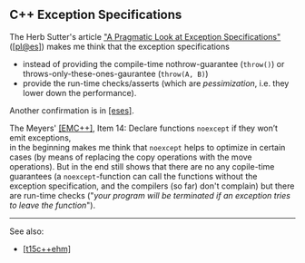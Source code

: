 C++ Exception Specifications
-

The Herb Sutter's article ["A Pragmatic Look at Exception Specifications"](http://www.gotw.ca/publications/mill22.htm) ([[pl@es]](https://github.com/kuzminrobin/code_review_notes/blob/master/article_list.md)) makes me think that the exception specifications  
* instead of providing the compile-time nothrow-guarantee (`throw()`) or throws-only-these-ones-gaurantee (`throw(A, B)`)  
* provide the run-time checks/asserts (which are _pessimization_, i.e. they lower down the performance).  

Another confirmation is in [[eses]](https://github.com/kuzminrobin/code_review_notes/edit/master/article_list.md).  

The Meyers' [[EMC++]](https://github.com/kuzminrobin/code_review_notes/blob/master/book_list.md), Item 14: Declare functions `noexcept` if they won’t emit exceptions,  
in the beginning makes me think that `noexcept` helps to optimize in certain cases (by means of replacing the copy operations with the move operations). But in the end still shows that there are no any copile-time guarantees (a `noexcept`-function can call the functions without the exception specification, and the compilers (so far) don't complain) but there are run-time checks ("_your program will be terminated if an exception tries to leave the function_").

----
See also:  
* [[t15c++ehm]](https://github.com/kuzminrobin/code_review_notes/blob/master/article_list.md)
